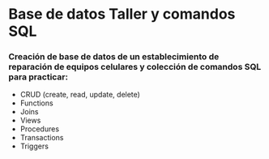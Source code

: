 # Base de datos Taller y comandos SQL

### Creación de base de datos de un establecimiento de reparación de equipos celulares y colección de comandos SQL para practicar:  


- CRUD (create, read, update, delete)
- Functions
- Joins
- Views
- Procedures
- Transactions
- Triggers
